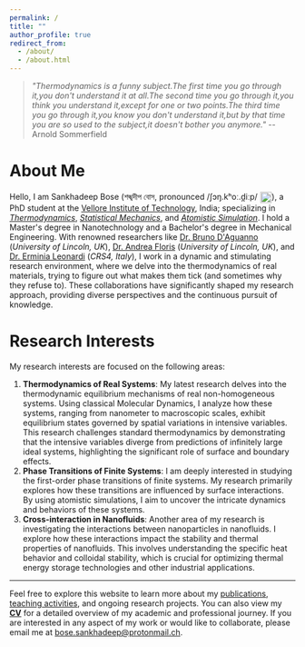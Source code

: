 ```yaml
---
permalink: /
title: ""
author_profile: true
redirect_from: 
  - /about/
  - /about.html
---
```

> *"Thermodynamics is a funny subject.The first time you go through it,you don't understand it at all.The second time you go through it,you think you understand it,except for one or two points.The third time you go through it,you know you don't understand it,but by that time you are so used to the subject,it doesn't bother you anymore."* -- Arnold Sommerfield

About Me
======
Hello, I am Sankhadeep Bose (শঙ্খদীপ বোস, pronounced /ʃɔŋ.kʰoː.d̪iːp/<audio id="pronunciation" src="{{ site.baseurl }}/assets/audio/pronunciation.mp3"></audio>
<button onclick="document.getElementById('pronunciation').play()" style="background:none;border:none;padding:0;margin-left:1px;vertical-align:middle;display:inline;">
  <img src="https://upload.wikimedia.org/wikipedia/commons/2/21/Speaker_Icon.svg" alt="Play Pronunciation" style="width:20px;height:20px;border:0;vertical-align:middle;">
</button>), a PhD student at the [Vellore Institute of Technology](https://vit.ac.in/), India; specializing in *[Thermodynamics](https://en.wikipedia.org/wiki/Thermodynamics)*, *[Statistical Mechanics](https://en.wikipedia.org/wiki/Statistical_mechanics)*, and *[Atomistic Simulation](http://www.sklogwiki.org/SklogWiki/index.php/Computer_simulation_techniques)*. I hold a Master's degree in Nanotechnology and a Bachelor's degree in Mechanical Engineering. With renowned researchers like [Dr. Bruno D'Aguanno](https://sites.google.com/view/brunodaguanno) (*University of Lincoln, UK*), [Dr. Andrea Floris](https://staff.lincoln.ac.uk/afloris) (*University of Lincoln, UK*), and [Dr. Erminia Leonardi](https://www.crs4.it/peopledetails/ermy/leonardi-erminia/) (*CRS4, Italy*), I work in a dynamic and stimulating research environment, where we delve into the thermodynamics of real materials, trying to figure out what makes them tick (and sometimes why they refuse to). These collaborations have significantly shaped my research approach, providing diverse perspectives and the continuous pursuit of knowledge.

Research Interests
======
My research interests are focused on the following areas:
1. **Thermodynamics of Real Systems**: My latest research delves into the thermodynamic equilibrium mechanisms of real non-homogeneous systems. Using classical Molecular Dynamics, I analyze how these systems, ranging from nanometer to macroscopic scales, exhibit equilibrium states governed by spatial variations in intensive variables. This research challenges standard thermodynamics by demonstrating that the intensive variables diverge from predictions of infinitely large ideal systems, highlighting the significant role of surface and boundary effects.
1. **Phase Transitions of Finite Systems**: I am deeply interested in studying the first-order phase transitions of finite systems. My research primarily explores how these transitions are influenced by surface interactions. By using atomistic simulations, I aim to uncover the intricate dynamics and behaviors of these systems.
1. **Cross-interaction in Nanofluids**: Another area of my research is investigating the interactions between nanoparticles in nanofluids. I explore how these interactions impact the stability and thermal properties of nanofluids. This involves understanding the specific heat behavior and colloidal stability, which is crucial for optimizing thermal energy storage technologies and other industrial applications.

------
Feel free to explore this website to learn more about my [publications](/publications/), [teaching activities](/teaching/), and ongoing research projects. You can also view my **[CV](/cv/)** for a detailed overview of my academic and professional journey. If you are interested in any aspect of my work or would like to collaborate, please email me at [bose.sankhadeep@protonmail.ch](mailto:bose.sankhadeep@protonmail.ch).
